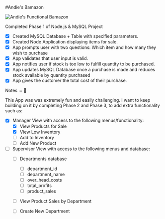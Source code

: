 #Andie's Bamazon

![Andie's Functional Bamazon](https://andiebp.github.io/bamazon/assets/running_bamazon.gif "Andie's Functional Bamazon")

Completed Phase 1 of Node.js & MySQL Project

- [x] Created MySQL Database + Table with specified parameters.
- [x] Created Node Application displaying items for sale.
- [x] App prompts user with two questions: Which item and how many they wish to purchase
- [x] App validates that user input is valid.
- [x] App notifies user if stock is too low to fulfill quantity to be purchased.
- [x] App updates MySQL Database once a purchase is made and reduces stock available by quantity purchased
- [x] App gives the customer the total cost of their purchase.

Notes ::: :sparkling_heart:

This App was was extremely fun and easily challenging. I want to keep building on it by completing Phase 2 and Phase 3, to add extra functionality such as: 
- [x] Manager View with access to the following menus/functionality: 
	- [x] View Products for Sale
	- [x] View Low Inventory
	- [ ] Add to Inventory
	- [ ] Add New Product
- [ ] Supervisor View with access to the following menus and database:
	- [ ] Departments database
		- [ ] department_id
		- [ ] department_name
		- [ ] over_head_costs
		- [ ] total_profits
		- [ ] product_sales
	- [ ] View Product Sales by Department
	- [ ] Create New Department
	


